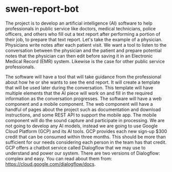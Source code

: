 # swen-report-bot

The project is to develop an artificial intelligence (AI) software to help professionals in public service like doctors, medical technicians, police officers, and others who fill out a text report after performing a portion of their job, to prepare that text report. Let's take the example of a physician. Physicians write notes after each patient visit. We want a tool to listen to the conversation between the physician and the patient and prepare potential notes that the physician can then edit before saving it in an Electronic Medical Record (EMR) system. Likewise is the case for other public service professionals.

The software will have a tool that will take guidance from the professional about how he or she wants to see the end report. It will create a template that will be used later during the conversation. This template will have multiple elements that the AI piece will work on and fill in the required information as the conversation progresses. The software will have a web component and a mobile component. The web component will have a handful of pages about the project such as documentation and download instructions, and some REST API to support the mobile app. The mobile component will do the sound capture and participate in processing. We are not going to develop any AI models, instead we are going to use Google Cloud Platform (GCP) and its AI tools. GCP provides each new sign-up $300 credit that can be consumed within three months. This should be more than sufficient for our needs considering each person in the team has that credit. GCP offers a chatbot service called Dialogflow that we may use to understand and power our system. There are two versions of Dialogflow: complex and easy. You can read about them from: https://cloud.google.com/dialogflow/docs.

